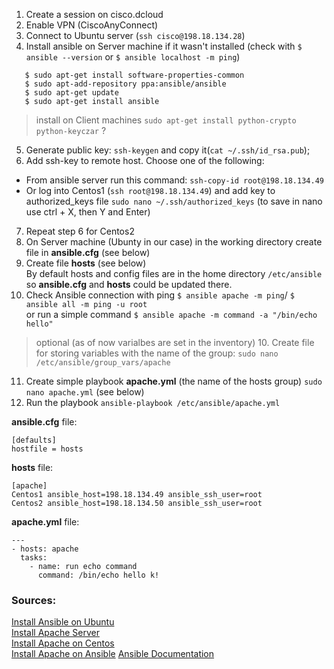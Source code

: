 1. Create a session on cisco.dcloud
2. Enable VPN (CiscoAnyConnect)
3. Connect to Ubuntu server (`ssh cisco@198.18.134.28`)
4. Install ansible on Server machine if it wasn't installed (check with `$ ansible --version` or `$ ansible localhost -m ping`)
  ```$ sudo apt-get update
     $ sudo apt-get install software-properties-common
     $ sudo apt-add-repository ppa:ansible/ansible
     $ sudo apt-get update
     $ sudo apt-get install ansible
  ```
  > install on Client machines `sudo apt-get install python-crypto python-keyczar` ?
5. Generate public key: `ssh-keygen` and copy it(`cat ~/.ssh/id_rsa.pub`);
6. Add ssh-key to remote host. Choose one of the following: 
  * From ansible server run this command: `ssh-copy-id root@198.18.134.49`
  * Or log into Centos1 (`ssh root@198.18.134.49`) and add key to authorized_keys file `sudo nano ~/.ssh/authorized_keys` (to save in nano use ctrl + X, then Y and Enter)
7. Repeat step 6 for Centos2
8. On Server machine (Ubunty in our case) in the working directory create file in **ansible.cfg** (see below)
9. Create file **hosts** (see below)\
   By default hosts and config files are in the home directory `/etc/ansible` so **ansible.cfg** and **hosts** could be updated there.
10. Check Ansible connection with ping `$ ansible apache -m ping`/ `$ ansible all -m ping -u root`\
    or run a simple command `$ ansible apache -m command -a "/bin/echo hello"`
> optional (as of now varialbes are set in the inventory)
> 10. Create file for storing variables with the name of the group: `sudo nano /etc/ansible/group_vars/apache`
11. Create simple playbook **apache.yml** (the name of the hosts group) `sudo nano apache.yml` (see below)
12. Run the playbook `ansible-playbook /etc/ansible/apache.yml`

**ansible.cfg** file:
```
[defaults]
hostfile = hosts
```

**hosts** file:
```
[apache]
Centos1 ansible_host=198.18.134.49 ansible_ssh_user=root
Centos2 ansible_host=198.18.134.50 ansible_ssh_user=root
```

**apache.yml** file:
```
---
- hosts: apache
  tasks:
    - name: run echo command
      command: /bin/echo hello k!
```


### Sources:
[Install Ansible on Ubuntu](https://www.techrepublic.com/article/how-to-install-ansible-on-ubuntu-server-18-04/)\
[Install Apache Server](https://www.bogotobogo.com/DevOps/Ansible/Ansible_SettingUp_Webservers_Apache.php)\
[Install Apache on Centos](https://www.vultr.com/docs/how-to-install-apache-on-centos-7/?gclid=Cj0KCQjw1qL6BRCmARIsADV9JtYvUn_K0HSbl7wtMxWJQUtZct7il6qXKgVEWapXC6VZrvgXqBEdmR8aAjCXEALw_wcB)\
[Install Apache on Ansible](https://www.scaleway.com/en/docs/how-to-install-apache-on-ansible/)
[Ansible Documentation](https://docs.ansible.com/ansible/latest/index.html)
